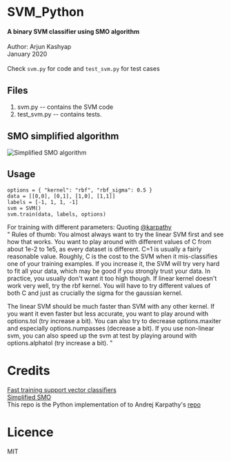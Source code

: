 # SVM_Python 
#### A binary SVM classifier using SMO algorithm

Author: Arjun Kashyap
<br>
January 2020
<br>
<br>
Check `svm.py` for code and `test_svm.py` for test cases

## Files
1. svm.py -- contains the SVM code
2. test_svm.py -- contains tests.

## SMO simplified algorithm
![Simplified SMO algorithm](https://github.com/kashyaparjun/SVM_Python/blob/master/smo.png)

## Usage
`options = {
    "kernel": "rbf",
    "rbf_sigma": 0.5
}`
<br>
`data = [[0,0], [0,1], [1,0], [1,1]]`
<br>
`labels = [-1, 1, 1, -1]`
<br>
`svm = SVM()`
<br>
`svm.train(data, labels, options)`

For training with different parameters:
Quoting [@karpathy](https://github.com/karpathy)
<br>
"
Rules of thumb: You almost always want to try the linear SVM first and see how that works. You want to play around with different values of C from about 1e-2 to 1e5, as every dataset is different. C=1 is usually a fairly reasonable value. Roughly, C is the cost to the SVM when it mis-classifies one of your training examples. If you increase it, the SVM will try very hard to fit all your data, which may be good if you strongly trust your data. In practice, you usually don't want it too high though. If linear kernel doesn't work very well, try the rbf kernel. You will have to try different values of both C and just as crucially the sigma for the gaussian kernel.

The linear SVM should be much faster than SVM with any other kernel. If you want it even faster but less accurate, you want to play around with options.tol (try increase a bit). You can also try to decrease options.maxiter and especially options.numpasses (decrease a bit). If you use non-linear svm, you can also speed up the svm at test by playing around with options.alphatol (try increase a bit).
"

# Credits
[Fast training support vector classifiers](https://papers.nips.cc/paper/1855-fast-training-of-support-vector-classifiers.pdf)
<br>
[Simplified SMO](http://math.unt.edu/~hsp0009/smo.pdf)
<br>
This repo is the Python implementation of to Andrej Karpathy's [repo](https://github.com/karpathy/svmjs)

# Licence
MIT
